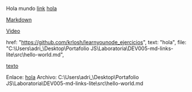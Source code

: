 Hola mundo
[link](https://github.com/krlosh/learnyounode_ejercicios)
[hola](https://lucid.app/lucidchart/a3d0479b-13d3-4337-82c7-5d69088ed72f/edit?beaconFlowId=C2583C497EEEC5CE&invitationId=inv_be404150-2611-4303-b9bf-dfdda156e7a1&page=0_0#)

[Markdown](https://es.wikipedia.org/wiki/Markdown)

[Video](https://nodejs.com/api/fs.html#fsfstatsyncfd-optio)

href: "https://github.com/krlosh/learnyounode_ejercicios",
text: "hola",
file: "C:\\Users\\adri_\\Desktop\\Portafolio JS\\Laboratoria\\DEV005-md-links-lite\\src\\hello-world.md",

[texto](href)

Enlace: [hola](https://github.com/krlosh/learnyounode_ejercicios)
Archivo: C:\Users\adri_\Desktop\Portafolio JS\Laboratoria\DEV005-md-links-lite\src\hello-world.md